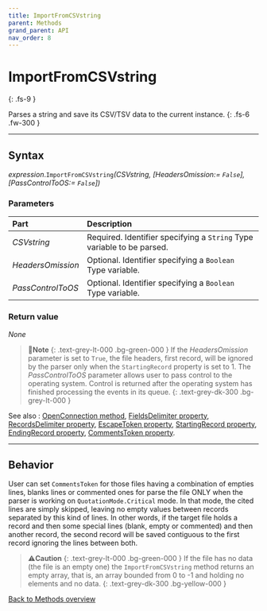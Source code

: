 ```yaml
---
title: ImportFromCSVstring
parent: Methods
grand_parent: API
nav_order: 8
---
```


# ImportFromCSVstring
{: .fs-9 }

Parses a string and save its CSV/TSV data to the current instance.
{: .fs-6 .fw-300 }

---

## Syntax

*expression*.`ImportFromCSVstring`*(CSVstring, \[HeadersOmission:= `False`\], \[PassControlToOS:= `False`\])*

### Parameters

<table>
<thead>
<tr>
<th style="text-align: left;">Part</th>
<th style="text-align: left;">Description</th>
</tr>
</thead>
<tbody>
<tr>
<td style="text-align: left;"><em>CSVstring</em></td>
<td style="text-align: left;">Required. Identifier specifying a <code>String</code> Type variable to be parsed.</td>
</tr>
<tr>
<td style="text-align: left;"><em>HeadersOmission</em></td>
<td style="text-align: left;">Optional. Identifier specifying a <code>Boolean</code> Type variable.</td>
</tr>
<tr>
<td style="text-align: left;"><em>PassControlToOS</em></td>
<td style="text-align: left;">Optional. Identifier specifying a <code>Boolean</code> Type variable.</td>
</tr>
</tbody>
</table>

### Return value

_None_

>📝**Note**
>{: .text-grey-lt-000 .bg-green-000 }
>If the *HeadersOmission* parameter is set to `True`, the file headers, first record, will be ignored by the parser only when the `StartingRecord` property is set to 1. 
>The *PassControlToOS* parameter allows user to pass control to the operating system. Control is returned after the operating system has finished processing the events in its queue.
{: .text-grey-dk-300 .bg-grey-lt-000 }

See also
: [OpenConnection method](https://ws-garcia.github.io/VBA-CSV-interface/api/methods/openconnection.html), [FieldsDelimiter property](https://ws-garcia.github.io/VBA-CSV-interface/api/properties/fieldsdelimiter.html), [RecordsDelimiter property](https://ws-garcia.github.io/VBA-CSV-interface/api/properties/recordsdelimiter.html), [EscapeToken property](https://ws-garcia.github.io/VBA-CSV-interface/api/properties/escapetoken.html), [StartingRecord property](https://ws-garcia.github.io/VBA-CSV-interface/api/properties/startingrecord.html), [EndingRecord property](https://ws-garcia.github.io/VBA-CSV-interface/api/properties/endingrecord.html), [CommentsToken property](https://ws-garcia.github.io/VBA-CSV-interface/api/properties/commentstoken.html).

---

## Behavior

User can set `CommentsToken` for those files having a combination of empties lines, blanks lines or commented ones for parse the file ONLY when the parser is working on `QuotationMode.Critical` mode. In that mode, the cited lines are simply skipped, leaving no empty values between records separated by this kind of lines. In other words, if the target file holds a record and then some special lines (blank, empty or commented) and then another record, the second record will be saved contiguous to the first record ignoring the lines between both.

>⚠️**Caution**
>{: .text-grey-lt-000 .bg-green-000 }
>If the file has no data (the file is an empty one) the `ImportFromCSVstring` method returns an empty array, that is, an array bounded from 0 to -1 and holding no elements and no data.
{: .text-grey-dk-300 .bg-yellow-000 }

[Back to Methods overview](https://ws-garcia.github.io/VBA-CSV-interface/api/methods/)
